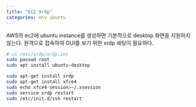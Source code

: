 ```yaml
---
title: "EC2 Xrdp"
categories: env ubuntu
---
```


AWS의 ec2에 ubuntu instance를 생성하면 기본적으로 desktop 화면을 지원하지 않는다. 원격으로 접속하여 GUI를 보기 위한 xrdp 세팅이 필요하다.

<!--more-->

```bash
# vi /etc/xrdp/xrdp.ini
sudo passwd root
sudo apt install ubuntu-desktop

sudo apt-get install xrdp
sudo apt-get install xfce4
sudo echo xfce4-session>~/.xsession   
sudo service xrdp restart
sudo /etc/init.d/ssh restart
```
